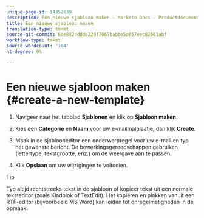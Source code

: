 ```yaml
---
unique-page-id: 14352639
description: Een nieuwe sjabloon maken - Marketo Docs - Productdocumentatie
title: Een nieuwe sjabloon maken
translation-type: tm+mt
source-git-commit: 6ae882dddda220f7067babbe5a057eec82601abf
workflow-type: tm+mt
source-wordcount: '104'
ht-degree: 0%

---
```



# Een nieuwe sjabloon maken {#create-a-new-template}

1. Navigeer naar het tabblad **Sjablonen** en klik op **Sjabloon maken**.

1. Kies een **Categorie** en **Naam** voor uw e-mailmalplaatje, dan klik **Create**.

1. Maak in de sjablooneditor een onderwerpregel voor uw e-mail en typ het gewenste bericht. De bewerkingsgereedschappen gebruiken (lettertype, tekstgrootte, enz.) om de weergave aan te passen.

1. Klik **Opslaan** om uw wijzigingen te voltooien.

>[!TIP]
>
>Typ altijd rechtstreeks tekst in de sjabloon of kopieer tekst uit een normale teksteditor (zoals Kladblok of TextEdit). Het kopiëren en plakken vanuit een RTF-editor (bijvoorbeeld MS Word) kan leiden tot onregelmatigheden in de opmaak.
